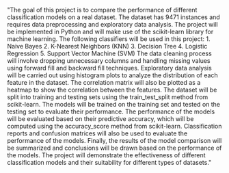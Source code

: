 "The goal of this project is to compare the performance of different classification models on a real dataset. The dataset has 9471 instances and requires data preprocessing and exploratory data analysis. The project will be implemented in Python and will make use of the scikit-learn library for machine learning. The following classifiers will be used in this project: 1. Naive Bayes 2. K-Nearest Neighbors (KNN) 3. Decision Tree 4. Logistic Regression 5. Support Vector Machine (SVM) The data cleaning process will involve dropping unnecessary columns and handling missing values using forward fill and backward fill techniques. Exploratory data analysis will be carried out using histogram plots to analyze the distribution of each feature in the dataset. The correlation matrix will also be plotted as a heatmap to show the correlation between the features. The dataset will be split into training and testing sets using the train_test_split method from scikit-learn. The models will be trained on the training set and tested on the testing set to evaluate their performance. The performance of the models will be evaluated based on their predictive accuracy, which will be computed using the accuracy_score method from scikit-learn. Classification reports and confusion matrices will also be used to evaluate the performance of the models. Finally, the results of the model comparison will be summarized and conclusions will be drawn based on the performance of the models. The project will demonstrate the effectiveness of different classification models and their suitability for different types of datasets."
